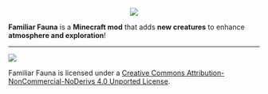 <p align="center"><img src="https://i.imgur.com/C8QrIja.png"></p>

**Familiar Fauna** is a **Minecraft mod** that adds **new creatures** to enhance **atmosphere and exploration**!

-----------------

 [<img src="http://i.creativecommons.org/l/by-nc-nd/3.0/88x31.png">](http://creativecommons.org/licenses/by-nc-nd/4.0/deed.en_US)

Familiar Fauna is licensed under a [Creative Commons Attribution-NonCommercial-NoDerivs 4.0 Unported License](http://creativecommons.org/licenses/by-nc-nd/4.0/deed.en_US).
